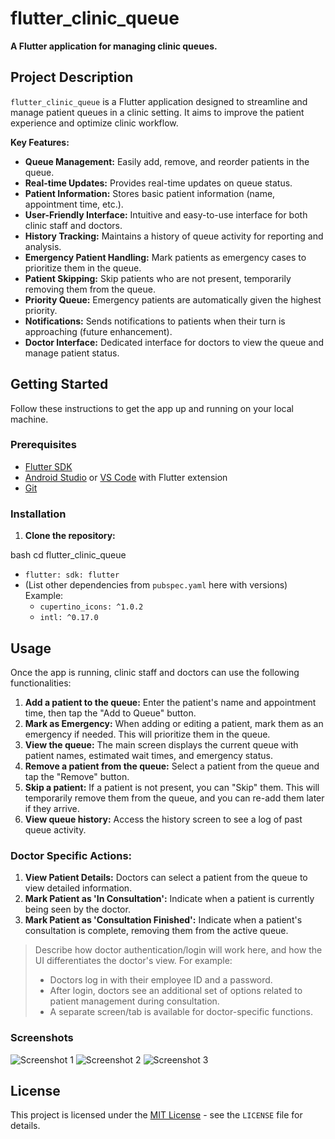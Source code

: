 # flutter_clinic_queue

**A Flutter application for managing clinic queues.**

## Project Description

`flutter_clinic_queue` is a Flutter application designed to streamline and manage patient queues in a clinic setting. It aims to improve the patient experience and optimize clinic workflow.

**Key Features:**

*   **Queue Management:** Easily add, remove, and reorder patients in the queue.
*   **Real-time Updates:** Provides real-time updates on queue status.
*   **Patient Information:** Stores basic patient information (name, appointment time, etc.).
*   **User-Friendly Interface:** Intuitive and easy-to-use interface for both clinic staff and doctors.
*   **History Tracking:** Maintains a history of queue activity for reporting and analysis.
*   **Emergency Patient Handling:** Mark patients as emergency cases to prioritize them in the queue.
*   **Patient Skipping:** Skip patients who are not present, temporarily removing them from the queue.
*   **Priority Queue:** Emergency patients are automatically given the highest priority.
*   **Notifications:** Sends notifications to patients when their turn is approaching (future enhancement).
*   **Doctor Interface:** Dedicated interface for doctors to view the queue and manage patient status.

## Getting Started

Follow these instructions to get the app up and running on your local machine.

### Prerequisites

*   [Flutter SDK](https://flutter.dev/docs/get-started/install)
*   [Android Studio](https://developer.android.com/studio) or [VS Code](https://code.visualstudio.com/) with Flutter extension
*   [Git](https://git-scm.com/)

### Installation

1.  **Clone the repository:**

bash
cd flutter_clinic_queue
*   `flutter: sdk: flutter`
*   (List other dependencies from `pubspec.yaml` here with versions)
    Example:
    *   `cupertino_icons: ^1.0.2`
    *   `intl: ^0.17.0`

## Usage

Once the app is running, clinic staff and doctors can use the following functionalities:

1.  **Add a patient to the queue:** Enter the patient's name and appointment time, then tap the "Add to Queue" button.
2.  **Mark as Emergency:** When adding or editing a patient, mark them as an emergency if needed. This will prioritize them in the queue.
3.  **View the queue:** The main screen displays the current queue with patient names, estimated wait times, and emergency status.
4.  **Remove a patient from the queue:** Select a patient from the queue and tap the "Remove" button.
5.  **Skip a patient:** If a patient is not present, you can "Skip" them.  This will temporarily remove them from the queue, and you can re-add them later if they arrive.
6.  **View queue history:** Access the history screen to see a log of past queue activity.

### Doctor Specific Actions:

1.  **View Patient Details:** Doctors can select a patient from the queue to view detailed information.
2.  **Mark Patient as 'In Consultation':** Indicate when a patient is currently being seen by the doctor.
3.  **Mark Patient as 'Consultation Finished':**  Indicate when a patient's consultation is complete, removing them from the active queue.
> Describe how doctor authentication/login will work here, and how the UI differentiates the doctor's view.  For example:
> *   Doctors log in with their employee ID and a password.
> *   After login, doctors see an additional set of options related to patient management during consultation.
> *  A separate screen/tab is available for doctor-specific functions.

### Screenshots


![Screenshot 1](link_to_screenshot_1.png)
![Screenshot 2](link_to_screenshot_2.png)
![Screenshot 3](link_to_screenshot_3.png)



## License

This project is licensed under the [MIT License](LICENSE) - see the `LICENSE` file for details.
